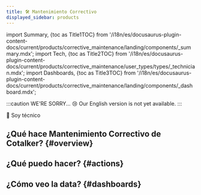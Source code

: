 ```yaml
---
title: 🛠 Mantenimiento Correctivo
displayed_sidebar: products
---
```


import Summary, {toc as Title1TOC} from '/i18n/es/docusaurus-plugin-content-docs/current/products/corrective_maintenance/landing/components/_summary.mdx'; 
import Tech, {toc as Title2TOC} from '/i18n/es/docusaurus-plugin-content-docs/current/products/corrective_maintenance/user_types/types/_technician.mdx'; 
import Dashboards, {toc as Title3TOC} from '/i18n/es/docusaurus-plugin-content-docs/current/products/corrective_maintenance/landing/components/_dashboard.mdx'; 

:::caution WE'RE SORRY... 😢
Our English version is not yet available.
:::

<span className="hero__subtitle">🧰 Soy técnico</span>

## ¿Qué hace Mantenimiento Correctivo de Cotalker? {#overview}

<Summary/>

## ¿Qué puedo hacer? {#actions}

<Tech/>


## ¿Cómo veo la data? {#dashboards}

<Dashboards/>